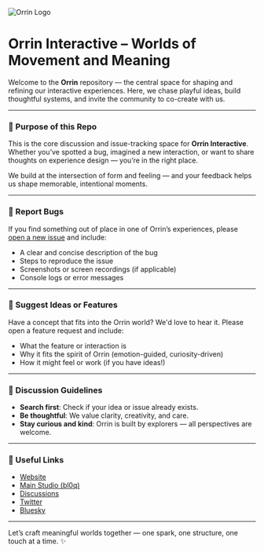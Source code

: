 ![Orrin Logo](https://ucarecdn.com/1af08213-46bc-4e8e-9421-8735c2adc151/-/format/auto/-/quality/best/-/progressive/yes/)

# **Orrin Interactive** – Worlds of Movement and Meaning

Welcome to the **Orrin** repository — the central space for shaping and refining our interactive experiences. Here, we chase playful ideas, build thoughtful systems, and invite the community to co-create with us.

---

### 🎯 Purpose of this Repo

This is the core discussion and issue-tracking space for **Orrin Interactive**. Whether you’ve spotted a bug, imagined a new interaction, or want to share thoughts on experience design — you’re in the right place.

We build at the intersection of form and feeling — and your feedback helps us shape memorable, intentional moments.

---

### 🐛 Report Bugs

If you find something out of place in one of Orrin’s experiences, please [open a new issue](https://github.com/bl0q-app/orrin/issues/new) and include:

* A clear and concise description of the bug
* Steps to reproduce the issue
* Screenshots or screen recordings (if applicable)
* Console logs or error messages

---

### 🌱 Suggest Ideas or Features

Have a concept that fits into the Orrin world? We'd love to hear it. Please open a feature request and include:

* What the feature or interaction is
* Why it fits the spirit of Orrin (emotion-guided, curiosity-driven)
* How it might feel or work (if you have ideas!)

---

### 🧭 Discussion Guidelines

* **Search first**: Check if your idea or issue already exists.
* **Be thoughtful**: We value clarity, creativity, and care.
* **Stay curious and kind**: Orrin is built by explorers — all perspectives are welcome.

---

### 🔗 Useful Links

* [Website](https://orrin.bl0q.app)
* [Main Studio (bl0q)](https://bl0q.app)
* [Discussions](https://github.com/bl0q-app/orrin/discussions)
* [Twitter](https://twitter.com/bl0q_app)
* [Bluesky](https://bsky.app/profile/bl0q.app)

---

Let’s craft meaningful worlds together —
one spark, one structure, one touch at a time. ✨

